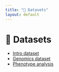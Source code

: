 ```yaml
---
title: "📂 Datasets"
layout: default
---
```


<!-- Navbar block goes here -->

# 📂 Datasets

- <a href="datasets/intro-dataset.zip" target="_blank">Intro dataset</a>  
- <a href="datasets/genomics-data.zip" target="_blank">Genomics dataset</a>  
- <a href="datasets/phenotype-analysis.csv" target="_blank">Phenotype analysis</a>  
